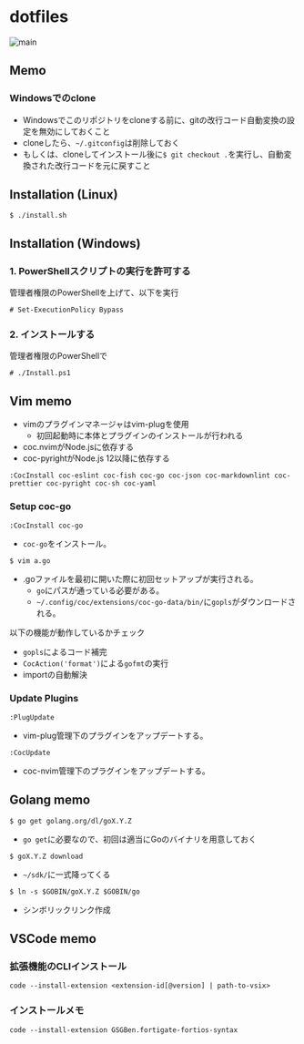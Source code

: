 # dotfiles

![main](https://user-images.githubusercontent.com/38117745/109606294-ca416d00-7b69-11eb-84e1-fbc6b34edb1b.png)

## Memo

### Windowsでのclone

- Windowsでこのリポジトリをcloneする前に、gitの改行コード自動変換の設定を無効にしておくこと
- cloneしたら、`~/.gitconfig`は削除しておく
- もしくは、cloneしてインストール後に`$ git checkout .`を実行し、自動変換された改行コードを元に戻すこと

## Installation (Linux)

```
$ ./install.sh
```

## Installation (Windows)

### 1. PowerShellスクリプトの実行を許可する

管理者権限のPowerShellを上げて、以下を実行

```
# Set-ExecutionPolicy Bypass
```

### 2. インストールする

管理者権限のPowerShellで

```
# ./Install.ps1
```

## Vim memo

- vimのプラグインマネージャはvim-plugを使用
  - 初回起動時に本体とプラグインのインストールが行われる
- coc.nvimがNode.jsに依存する
- coc-pyrightがNode.js 12以降に依存する

```
:CocInstall coc-eslint coc-fish coc-go coc-json coc-markdownlint coc-prettier coc-pyright coc-sh coc-yaml
```

### Setup coc-go

```
:CocInstall coc-go
```

- `coc-go`をインストール。

```
$ vim a.go
```

- .goファイルを最初に開いた際に初回セットアップが実行される。
  - `go`にパスが通っている必要がある。
  - `~/.config/coc/extensions/coc-go-data/bin/`に`gopls`がダウンロードされる。

以下の機能が動作しているかチェック

- `gopls`によるコード補完
- `CocAction('format')`による`gofmt`の実行
- importの自動解決

### Update Plugins

```
:PlugUpdate
```

- vim-plug管理下のプラグインをアップデートする。

```
:CocUpdate
```

- coc-nvim管理下のプラグインをアップデートする。

## Golang memo

```
$ go get golang.org/dl/goX.Y.Z
```

- `go get`に必要なので、初回は適当にGoのバイナリを用意しておく

```
$ goX.Y.Z download
```

- `~/sdk/`に一式降ってくる

```
$ ln -s $GOBIN/goX.Y.Z $GOBIN/go
```

- シンボリックリンク作成

## VSCode memo

### 拡張機能のCLIインストール

```
code --install-extension <extension-id[@version] | path-to-vsix>
```

### インストールメモ

```
code --install-extension GSGBen.fortigate-fortios-syntax
```
